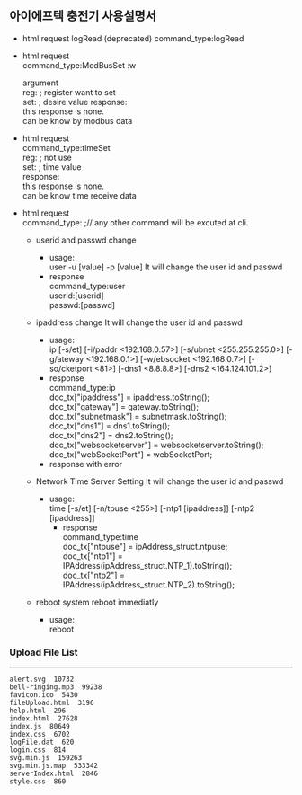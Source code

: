 ## 아이에프텍 충전기 사용설명서

- html request logRead (deprecated)
  command_type:logRead

- html request  
  command_type:ModBusSet :w

  argument  
  reg:<number> ; register want to set  
  set:<number> ; desire value
  response:  
   this response is none.  
   can be know by modbus data

- html request  
  command_type:timeSet  
  reg:<number> ; not use  
  set:<number> ; time value  
  response:  
   this response is none.  
   can be know time receive data

- html request  
  command_type: <cmd> ;// any other command will be excuted at cli.

  - userid and passwd change
    - usage:  
      user -u [value] -p [value]
      It will change the user id and passwd
    - response  
       command_type:user  
       userid:[userid]  
       passwd:[passwd]
  - ipaddress change
    It will change the user id and passwd

    - usage:  
      ip [-s/et] [-i/paddr <192.168.0.57>] [-s/ubnet <255.255.255.0>] [-g/ateway <192.168.0.1>] [-w/ebsocket <192.168.0.7>] [-so/cketport <81>] [-dns1 <8.8.8.8>] [-dns2 <164.124.101.2>]
    - response  
       command_type:ip  
       doc_tx["ipaddress"] = ipaddress.toString();  
       doc_tx["gateway"] = gateway.toString();  
       doc_tx["subnetmask"] = subnetmask.toString();  
       doc_tx["dns1"] = dns1.toString();  
       doc_tx["dns2"] = dns2.toString();  
       doc_tx["websocketserver"] = websocketserver.toString();  
       doc_tx["webSocketPort"] = webSocketPort;
    - response with error

  - Network Time Server Setting
    It will change the user id and passwd
    - usage:  
      time [-s/et] [-n/tpuse <255>] [-ntp1 [ipaddress]] [-ntp2 [ipaddress]]
      - response  
         command_type:time  
        doc_tx["ntpuse"] = ipAddress_struct.ntpuse;  
        doc_tx["ntp1"] = IPAddress(ipAddress_struct.NTP_1).toString();  
        doc_tx["ntp2"] = IPAddress(ipAddress_struct.NTP_2).toString();

  - reboot
    system reboot immediatly  
    - usage:   
     reboot   

### Upload File List  
  ---
 
  ```
  alert.svg  10732  
  bell-ringing.mp3  99238  
  favicon.ico  5430  
  fileUpload.html  3196  
  help.html  296  
  index.html  27628  
  index.js  80649  
  index.css  6702  
  logFile.dat  620  
  login.css  814  
  svg.min.js  159263  
  svg.min.js.map  533342  
  serverIndex.html  2846  
  style.css  860  
  ```